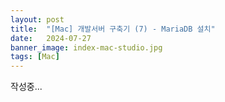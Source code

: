 ```yaml
---
layout: post
title:  "[Mac] 개발서버 구축기 (7) - MariaDB 설치"
date:   2024-07-27
banner_image: index-mac-studio.jpg
tags: [Mac]
---
```


작성중...

<!--more-->

